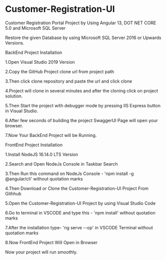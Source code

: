 # Customer-Registration-UI
 Customer Registration Portal Project by Using Angular 13, DOT NET CORE 5.0 and Microsoft SQL Server

Restore the given Database by using Microsoft SQL Server 2016 or Upwards Versions.


BackEnd Project Installation

1.Open Visual Studio 2019 Version

2.Copy the GitHub Project clone url from project path

3.Then click clone repository and paste the url and click clone

4.Project will clone in several minutes and after the cloning click on project solution.

5.Then Start the project with debugger mode by pressing IIS Express button in Visual Studio.

6.After few seconds of building the project SwaggerUI Page will open your browser.

7.Now Your BackEnd Project will be Running.



FrontEnd Project Installation

1.Install NodeJS 16.14.0 LTS Version

2.Search and Open NodeJs Console in Taskbar Search

3.Then Run this command on NodeJs Console -   'npm install -g @angular/cli'   without quotation marks 

4.Then Download or Clone the Customer-Registration-UI Project From Githhub

5.Open the Customer-Registration-UI Project by using Visual Studio Code

6.Go to terminal in VSCODE and type this -   'npm install'  without quotation marks

7.After the installation type-   'ng serve --op'   in VSCODE Terminal  without quotation marks

8.Now FrontEnd Project Will Open in Browser


Now your project will run smoothly.
